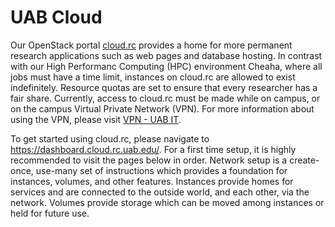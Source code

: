 # UAB Cloud

Our OpenStack portal [cloud.rc](https://dashboard.cloud.rc.uab.edu) provides a home for more permanent research applications such as web pages and database hosting. In contrast with our High Performanc Computing (HPC) environment Cheaha, where all jobs must have a time limit, instances on cloud.rc are allowed to exist indefinitely. Resource quotas are set to ensure that every researcher has a fair share. Currently, access to cloud.rc must be made while on campus, or on the campus Virtual Private Network (VPN). For more information about using the VPN, please visit [VPN - UAB IT](https://www.uab.edu/it/home/tech-solutions/network/vpn).

To get started using cloud.rc, please navigate to <https://dashboard.cloud.rc.uab.edu/>. For a first time setup, it is highly recommended to visit the pages below in order. Network setup is a create-once, use-many set of instructions which provides a foundation for instances, volumes, and other features. Instances provide homes for services and are connected to the outside world, and each other, via the network. Volumes provide storage which can be moved among instances or held for future use.

